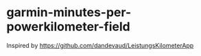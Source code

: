 # garmin-minutes-per-powerkilometer-field

Inspired by https://github.com/dandevaud/LeistungsKilometerApp